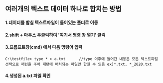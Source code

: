 ## 여러개의 텍스트 데이터 하나로 합치는 방법
#### 1.데이터를 합칠 텍스트파일이 들어있는 폴더로 이동
#### 2.shift + 마우스 우클릭하여 '여기서 명령 창 열기' 클릭
#### 3.프롬프트창(cmd) 에서 다음 명령어 입력
```
C:\testfile> type * > a.txt      //type 이후에 들어간 내용은 모든 텍스트파일 선택으로 패턴을 주어 패턴에 매치되는 파일만 합칠 수 있음 ex)*.txt, *_2020.txt
```
#### 4.생성된 a.txt 파일 확인
